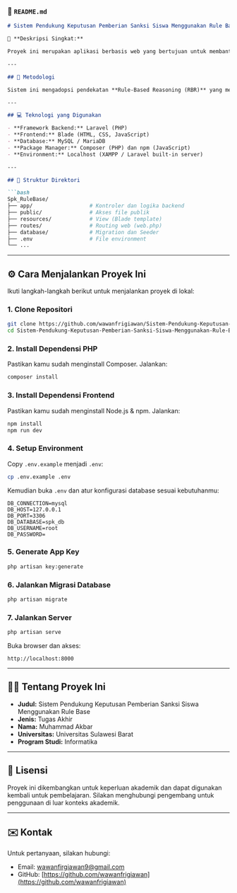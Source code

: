 ### 📄 `README.md`

````markdown
# Sistem Pendukung Keputusan Pemberian Sanksi Siswa Menggunakan Rule Base

🎯 **Deskripsi Singkat:**

Proyek ini merupakan aplikasi berbasis web yang bertujuan untuk membantu pihak sekolah dalam menentukan jenis sanksi kepada siswa berdasarkan pelanggaran yang dilakukan. Sistem menggunakan pendekatan *Rule-Based System*, di mana aturan-aturan pelanggaran dan sanksi telah dirancang dan disimpan dalam basis data untuk kemudian dianalisis secara otomatis oleh sistem.

---

## 🧠 Metodologi

Sistem ini mengadopsi pendekatan **Rule-Based Reasoning (RBR)** yang memungkinkan mesin inferensi mencocokkan pelanggaran dengan aturan yang telah ditetapkan sebelumnya. Dengan metode ini, proses pemberian sanksi menjadi lebih objektif, efisien, dan konsisten.

---

## 💻 Teknologi yang Digunakan

- **Framework Backend:** Laravel (PHP)
- **Frontend:** Blade (HTML, CSS, JavaScript)
- **Database:** MySQL / MariaDB
- **Package Manager:** Composer (PHP) dan npm (JavaScript)
- **Environment:** Localhost (XAMPP / Laravel built-in server)

---

## 📁 Struktur Direktori

```bash
Spk_RuleBase/
├── app/                  # Kontroler dan logika backend
├── public/               # Akses file publik
├── resources/            # View (Blade template)
├── routes/               # Routing web (web.php)
├── database/             # Migration dan Seeder
├── .env                  # File environment
└── ...
````

---

## ⚙️ Cara Menjalankan Proyek Ini

Ikuti langkah-langkah berikut untuk menjalankan proyek di lokal:

### 1. Clone Repositori

```bash
git clone https://github.com/wawanfrigiawan/Sistem-Pendukung-Keputusan-Pemberian-Sanksi-Siswa-Menggunakan-Rule-Base.git
cd Sistem-Pendukung-Keputusan-Pemberian-Sanksi-Siswa-Menggunakan-Rule-Base/Spk_RuleBase
```

### 2. Install Dependensi PHP

Pastikan kamu sudah menginstall Composer. Jalankan:

```bash
composer install
```

### 3. Install Dependensi Frontend

Pastikan kamu sudah menginstall Node.js & npm. Jalankan:

```bash
npm install
npm run dev
```

### 4. Setup Environment

Copy `.env.example` menjadi `.env`:

```bash
cp .env.example .env
```

Kemudian buka `.env` dan atur konfigurasi database sesuai kebutuhanmu:

```dotenv
DB_CONNECTION=mysql
DB_HOST=127.0.0.1
DB_PORT=3306
DB_DATABASE=spk_db
DB_USERNAME=root
DB_PASSWORD=
```

### 5. Generate App Key

```bash
php artisan key:generate
```

### 6. Jalankan Migrasi Database

```bash
php artisan migrate
```

### 7. Jalankan Server

```bash
php artisan serve
```

Buka browser dan akses:

```
http://localhost:8000
```

---

## 👨‍🎓 Tentang Proyek Ini

* **Judul:** Sistem Pendukung Keputusan Pemberian Sanksi Siswa Menggunakan Rule Base
* **Jenis:** Tugas Akhir
* **Nama:** Muhammad Akbar
* **Universitas:** Universitas Sulawesi Barat
* **Program Studi:** Informatika

---

## 📜 Lisensi

Proyek ini dikembangkan untuk keperluan akademik dan dapat digunakan kembali untuk pembelajaran. Silakan menghubungi pengembang untuk penggunaan di luar konteks akademik.

---

## ✉️ Kontak

Untuk pertanyaan, silakan hubungi:

* Email: wawanfirgiawan9@gmail.com
* GitHub: [https://github.com/wawanfrigiawan](https://github.com/wawanfrigiawan)

````
